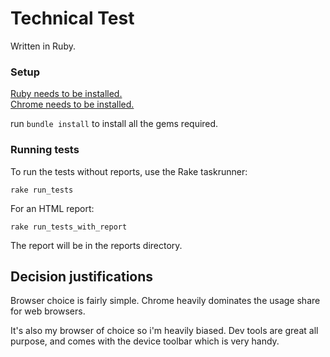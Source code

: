 # Technical Test

Written in Ruby. 

### Setup

[Ruby needs to be installed.](https://www.ruby-lang.org/en/documentation/installation/)  
[Chrome needs to be installed.](https://www.google.co.uk/chrome/browser/desktop/index.html?brand=CHBD&gclid=EAIaIQobChMIo_2rn9Xi2AIV6grTCh3ggA3OEAAYASAAEgLp5_D_BwE)  

run `bundle install` to install all the gems required. 

### Running tests

To run the tests without reports, use the Rake taskrunner:

`rake run_tests`

For an HTML report:

`rake run_tests_with_report`

The report will be in the reports directory.


## Decision justifications

Browser choice is fairly simple. Chrome heavily dominates the usage share for web browsers.  

It's also my browser of choice so i'm heavily biased. Dev tools are great all purpose, and comes with the device toolbar which is very handy.